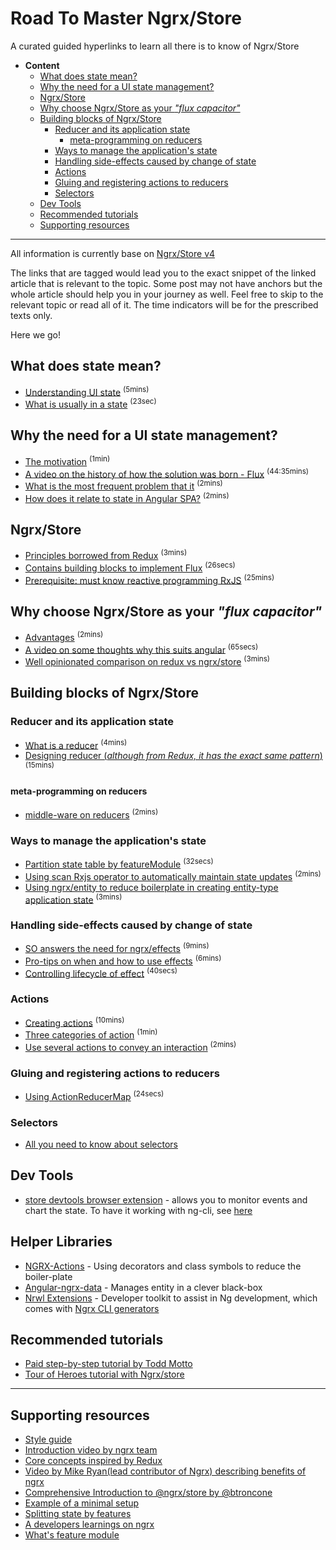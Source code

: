 # Road To Master Ngrx/Store
A curated guided hyperlinks to learn all there is to know of Ngrx/Store

<!-- TOC depthFrom:1 depthTo:6 withLinks:1 updateOnSave:1 orderedList:0 -->

- **Content**
	- [What does state mean?](#what-does-state-mean)
	- [Why the need for a UI state management?](#why-the-need-for-a-ui-state-management)
	- [Ngrx/Store](#ngrxstore)
	- [Why choose Ngrx/Store as your _"flux capacitor"_](#why-choose-ngrxstore-as-your-flux-capacitor)
	- [Building blocks of Ngrx/Store](#building-blocks-of-ngrxstore)
		- [Reducer and its application state](#reducer-and-its-application-state)
			- [meta-programming on reducers](#meta-programming-on-reducers)
		- [Ways to manage the application's state](#ways-to-manage-the-applications-state)
		- [Handling side-effects caused by change of state](#handling-side-effects-caused-by-change-of-state)
		- [Actions](#actions)
		- [Gluing and registering actions to reducers](#gluing-and-registering-actions-to-reducers)
		- [Selectors](#selectors)
	- [Dev Tools](#dev-tools)
	- [Recommended tutorials](#recommended-tutorials)
	- [Supporting resources](#supporting-resources)

<!-- /TOC -->

---

All information is currently base on [Ngrx/Store v4](https://github.com/ngrx/platform)

The links that are tagged would lead you to the exact snippet of the linked article that is relevant to the topic. Some post may not have anchors but the whole article should help you in your journey as well. Feel free to skip to the relevant topic or read all of it. The time indicators will be for the prescribed texts only.

Here we go!

## What does state mean?
* [Understanding UI state][state-management] <sup>(5mins)</sup>
* [What is usually in a state][defining-state] <sup>(23sec)</sup>

## Why the need for a UI state management?
* [The motivation][redux-motivation] <sup>(1min)</sup>
* [A video on the history of how the solution was born - Flux][flux] <sup>(44:35mins)</sup>
* [What is the most frequent problem that it][problem-it-solves]  <sup>(2mins)
* [How does it relate to state in Angular SPA?][persisting-state-in-angular] <sup>(2mins)</sup>

## Ngrx/Store
* [Principles borrowed from Redux][principles] <sup>(3mins)</sup>
* [Contains building blocks to implement Flux][readme] <sup>(26secs)</sup>
* [Prerequisite: must know reactive programming RxJS][rxjs] <sup>(25mins)</sup>

## Why choose Ngrx/Store as your _"flux capacitor"_
* [Advantages][advantages] <sup>(2mins)</sup>
* [A video on some thoughts why this suits angular][why-ngrx-for-angular] <sup>(65secs)</sup>
* [Well opinionated comparison on redux vs ngrx/store][redux-vs-ngrx] <sup>(3mins)</sup>

## Building blocks of Ngrx/Store

### Reducer and its application state
* [What is a reducer][reducer] <sup>(4mins)</sup>
* [Designing reducer (_although from Redux, it has the exact same pattern_)][reducer-by-redux] <sup>(15mins)</sup>

#### meta-programming on reducers
* [middle-ware on reducers][meta-reducers] <sup>(2mins)</sup>

### Ways to manage the application's state
* [Partition state table by featureModule][fractal-state] <sup>(32secs)</sup>
* [Using scan Rxjs operator to automatically maintain state updates][scan-on-dispatch] <sup>(2mins)</sup>
* [Using ngrx/entity to reduce boilerplate in creating entity-type application state][ngrx-entity] <sup>(3mins)</sup>

### Handling side-effects caused by change of state
* [SO answers the need for ngrx/effects][so-effects] <sup>(9mins)</sup>
* [Pro-tips on when and how to use effects][pro-effects] <sup>(6mins)</sup>
* [Controlling lifecycle of effect][on-run] <sup>(40secs)<sup>

### Actions
* [Creating actions][type-actions] <sup>(10mins)</sup>
* [Three categories of action][cat-actions] <sup>(1min)</sup>
* [Use several actions to convey an interaction][action-story] <sup>(2mins)</sup>

### Gluing and registering actions to reducers
* [Using ActionReducerMap][action-reducer-map] <sup>(24secs)</sup>

### Selectors
* [All you need to know about selectors][selectors]

## Dev Tools

* [store devtools browser extension][store-devtools] - allows you to monitor events and chart the state. To have it working with ng-cli, see [here][dev-cli]

## Helper Libraries

* [NGRX-Actions](https://medium.com/@amcdnl/reducing-the-boilerplate-with-ngrx-actions-8de42a190aac) - Using decorators and class symbols to reduce the boiler-plate
* [Angular-ngrx-data](https://github.com/johnpapa/angular-ngrx-data) - Manages entity in a clever black-box
* [Nrwl Extensions](https://nrwl.io/nx) - Developer toolkit to assist in Ng development, which comes with [Ngrx CLI generators](https://nrwl.io/nx/guide-setting-up-ngrx)

## Recommended tutorials

* [Paid step-by-step tutorial by Todd Motto](https://ultimateangular.com/ngrx-store-effects)
* [Tour of Heroes tutorial with Ngrx/store](https://github.com/LMFinney/toh-ngrx4)

<!--link references-->
[state-management]: https://medium.com/front-end-developers/domain-state-vs-ui-state-768c1271a41d
[defining-state]: https://angular-2-training-book.rangle.io/handout/state-management/ngrx/defining_your_main_application_state.html
[redux-motivation]: https://redux.js.org/docs/introduction/Motivation.html
[flux]: https://youtu.be/nYkdrAPrdcw
[problem-it-solves]: https://blog.angular-university.io/angular-2-redux-ngrx-rxjs#whatisthemostfrequentproblemthatreduxsolves
[persisting-state-in-angular]: https://malcoded.com/posts/angular-ngrx-guide#state-in-angular
[readme]: https://github.com/ngrx/platform/blob/master/docs/store/README.md
[rxjs]: https://gist.github.com/staltz/868e7e9bc2a7b8c1f754
[principles]: https://redux.js.org/docs/introduction/ThreePrinciples.html
[why-ngrx-for-angular]: https://www.youtube.com/embed/BxHkI0NUGNQ?start=95&end=161
[advantages]: https://gist.github.com/btroncone/a6e4347326749f938510#advantages-of-store
[redux-vs-ngrx]: https://medium.com/@charliegreenman/redux-vs-rxjs-ngrx-store-db6066058719
[reducer]: https://gist.github.com/btroncone/a6e4347326749f938510#whats-a-reducer
[reducer-by-redux]: https://redux.js.org/docs/basics/Reducers.html
[meta-reducers]: https://netbasal.com/implementing-a-meta-reducer-in-ngrx-store-4379d7e1020a
[fractal-state]: https://github.com/ngrx/platform/blob/master/docs/store/api.md#feature-module-state-composition
[scan-on-dispatch]: https://gist.github.com/btroncone/a6e4347326749f938510#aggregating-state-with-scan
[ngrx-entity]: https://medium.com/ngrx/introducing-ngrx-entity-598176456e15
[so-effects]: https://stackoverflow.com/questions/39552067/what-is-the-purpose-of-ngrx-effects-library
[pro-effects]: https://medium.com/@m3po22/stop-using-ngrx-effects-for-that-a6ccfe186399
[on-run]: https://github.com/ngrx/platform/blob/master/docs/effects/api.md#controlling-effects
[type-actions]: https://toddmotto.com/ngrx-store-actions-versus-action-creators
[cat-actions]: https://blog.nrwl.io/ngrx-patterns-and-techniques-f46126e2b1e5#8d68
[action-story]: https://blog.nrwl.io/ngrx-patterns-and-techniques-f46126e2b1e5#96a8
[action-reducer-map]: https://www.concretepage.com/angular-2/ngrx/ngrx-store-4-angular-5-tutorial#ActionReducerMap#ActionReducerMap
[selectors]: https://github.com/ngrx/platform/blob/master/docs/store/selectors.md
[store-devtools]: http://extension.remotedev.io/
[dev-cli]: https://blog.schwarty.com/using-ngrx-store-devtools-with-the-angular-cli-a3b5f88f12e9

---

## Supporting resources

* [Style guide](https://github.com/orizens/ngrx-styleguide)
* [Introduction video by ngrx team](https://youtu.be/cyaAhXHhxgk)
* [Core concepts inspired by Redux](https://redux.js.org/docs/introduction/CoreConcepts.html)
* [Video by Mike Ryan(lead contributor of Ngrx) describing benefits of ngrx ](https://www.youtube.com/watch?v=BxHkI0NUGNQ)
* [Comprehensive Introduction to @ngrx/store by @btroncone](https://gist.github.com/btroncone/a6e4347326749f938510)
* [Example of a minimal setup](https://github.com/ngrx/platform/blob/master/docs/store/setup.md)
* [Splitting state by features](http://ngxsolutions.azurewebsites.net/understanding-features-in-ngrx-4/)
* [A developers learnings on ngrx](https://hackernoon.com/what-i-have-learned-using-ngrx-redux-with-angular-2-20a748149661?gi=fbb7e4910efa)
* [What's feature module](https://blog.realworldfullstack.io/real-world-angular-part-7-lazy-coding-load-splitting-4552f5f54ef7#e15e)


